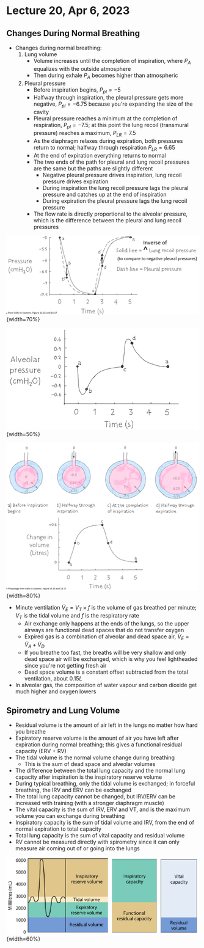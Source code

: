 # Lecture 20, Apr 6, 2023

## Changes During Normal Breathing

* Changes during normal breathing:
	1. Lung volume
		* Volume increases until the completion of inspiration, where $P_A$ equalizes with the outside atmosphere
		* Then during exhale $P_A$ becomes higher than atmospheric
	2. Pleural pressure
		* Before inspiration begins, $P_{pl} = -5$
		* Halfway through inspiration, the pleural pressure gets more negative, $P_{pl} = -6.75$ because you're expanding the size of the cavity
		* Pleural pressure reaches a minimum at the completion of respiration, $P_{pl} = -7.5$; at this point the lung recoil (transmural pressure) reaches a maximum, $P_{LR} = 7.5$
		* As the diaphragm relaxes during expiration, both pressures return to normal; halfway through respiration $P_{LR} = 6.65$
		* At the end of expiration everything returns to normal
		* The two ends of the path for pleural and lung recoil pressures are the same but the paths are slightly different
			* Negative pleural pressure drives inspiration, lung recoil pressure drives expiration
			* During inspiration the lung recoil pressure lags the pleural pressure and catches up at the end of inspiration
			* During expiration the pleural pressure lags the lung recoil pressure
		* The flow rate is directly proportional to the alveolar pressure, which is the difference between the pleural and lung recoil pressures
	
![Changes in pleural and lung recoil pressure during breathing](imgs/lec20_1.png){width=70%}

![Changes in air flow during breathing](imgs/lec20_2.png){width=50%}

![Changes in lung volume and pressure during breathing (relative change)](imgs/lec19_5.png){width=80%}

* Minute ventilation $\dot V_E = V_T \times f$ is the volume of gas breathed per minute; $V_T$ is the tidal volume and $f$ is the respiratory rate
	* Air exchange only happens at the ends of the lungs, so the upper airways are functional dead spaces that do not transfer oxygen
	* Expired gas is a combination of alveolar and dead space air, $\dot V_E = \dot V_A + \dot V_D$
	* If you breathe too fast, the breaths will be very shallow and only dead space air will be exchanged, which is why you feel lightheaded since you're not getting fresh air
	* Dead space volume is a constant offset subtracted from the total ventilation, about $0.15\si{L}$
* In alveolar gas, the composition of water vapour and carbon dioxide get much higher and oxygen lowers

## Spirometry and Lung Volume

* Residual volume is the amount of air left in the lungs no matter how hard you breathe
* Expiratory reserve volume is the amount of air you have left after expiration during normal breathing; this gives a functional residual capacity (ERV + RV)
* The tidal volume is the normal volume change during breathing
	* This is the sum of dead space and alveolar volumes
* The difference between the total lung capacity and the normal lung capacity after inspiration is the inspiratory reserve volume
* During typical breathing, only the tidal volume is exchanged; in forceful breathing, the IRV and ERV can be exchanged
* The total lung capacity cannot be changed, but IRV/ERV can be increased with training (with a stronger diaphragm muscle)
* The vital capacity is the sum of IRV, ERV and VT, and is the maximum volume you can exchange during breathing
* Inspiratory capacity is the sum of tidal volume and IRV, from the end of normal expiration to total capacity
* Total lung capacity is the sum of vital capacity and residual volume
* RV cannot be measured directly with spirometry since it can only measure air coming out of or going into the lungs

![Lung volume and capacity breakdown](imgs/lec20_3.png){width=60%}

